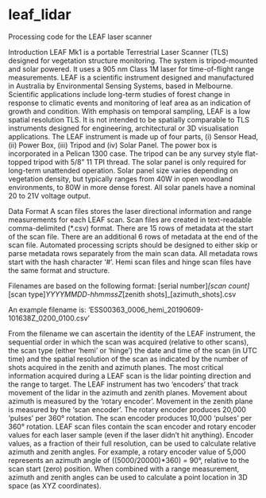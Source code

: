 # leaf_lidar
Processing code for the LEAF laser scanner

Introduction
LEAF Mk1 is a portable Terrestrial Laser Scanner (TLS) designed for vegetation structure monitoring. The system is tripod-mounted and solar powered. It uses a 905 nm Class 1M laser for time-of-flight range measurements. LEAF is a scientific instrument designed and manufactured in Australia by Environmental Sensing Systems, based in Melbourne. Scientific applications include long-term studies of forest change in response to climatic events and monitoring of leaf area as an indication of growth and condition. With emphasis on temporal sampling, LEAF is a low spatial resolution TLS. It is not intended to be spatially comparable to TLS instruments designed for engineering, architectural or 3D visualisation applications. The LEAF instrument is made up of four parts, (i) Sensor Head, (ii) Power Box, (iii) Tripod and (iv) Solar Panel. The power box is incorporated in a Pelican 1300 case. The tripod can be any survey style flat-topped tripod with 5/8” 11 TPI thread. The solar panel is only required for long-term unattended operation. Solar panel size varies depending on vegetation density, but typically ranges from 40W in open woodland environments, to 80W in more dense forest. All solar panels have a nominal 20 to 21V voltage output.

Data Format
A scan files stores the laser directional information and range measurements for each LEAF scan. Scan files are created in text-readable comma-delimited (*.csv) format. There are 15 rows of metadata at the start of the scan file. There are an additional 6 rows of metadata at the end of the scan file. Automated processing scripts should be designed to either skip or parse metadata rows separately from the main scan data. All metadata rows start with the hash character ‘#’. Hemi scan files and hinge scan files have the same format and structure.

Filenames are based on the following format:
[serial number]_[scan count]_[scan type]_YYYYMMDD-hhmmssZ_[zenith shots]_[azimuth_shots].csv

An example filename is: ‘ESS00363_0006_hemi_20190609-101638Z_0200_0100.csv’

From the filename we can ascertain the identity of the LEAF instrument, the sequential order in which the scan was acquired (relative to other scans), the scan type (either ‘hemi’ or ‘hinge’) the date and time of the scan (in UTC time) and the spatial resolution of the scan as indicated by the number of shots acquired in the zenith and azimuth planes.
The most critical information acquired during a LEAF scan is the lidar pointing direction and the range to target. The LEAF instrument has two ‘encoders’ that track movement of the lidar in the azimuth and zenith planes. Movement about azimuth is measured by the ‘rotary encoder’. Movement in the zenith plane is measured by the ‘scan encoder’. The rotary encoder produces 20,000 ‘pulses’ per 360° rotation. The scan encoder produces 10,000 ‘pulses’ per 360° rotation.
LEAF scan files contain the scan encoder and rotary encoder values for each laser sample (even if the laser didn’t hit anything). Encoder values, as a fraction of their full resolution, can be used to calculate relative azimuth and zenith angles. For example, a rotary encoder value of 5,000 represents an azimuth angle of ((5000/20000)*360) = 90°, relative to the scan start (zero) position. When combined with a range measurement, azimuth and zenith angles can be used to calculate a point location in 3D space (as XYZ coordinates).
